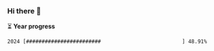### Hi there :wave:

:hourglass_flowing_sand: **Year progress**

```txt
2024 [########################                          ] 48.91%
```
